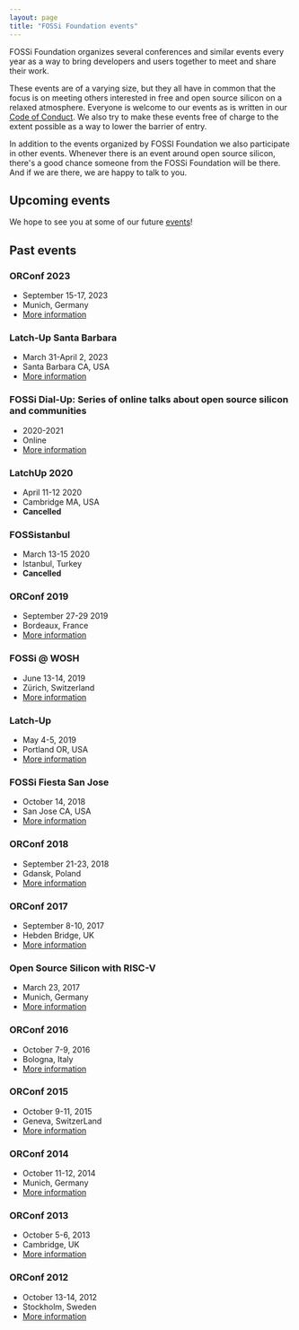 ```yaml
---
layout: page
title: "FOSSi Foundation events"
---
```


FOSSi Foundation organizes several conferences and similar events every year
as a way to bring developers and users together to meet and share their work.

These events are of a varying size, but they all have in common that the focus
is on meeting others interested in free and open source silicon on a relaxed
atmosphere. Everyone is welcome to our events as is written in our
[Code of Conduct](/code-of-conduct.html). We also try to make these events free
of charge to the extent possible as a way to lower the barrier of entry.

In addition to the events organized by FOSSI Foundation we also participate in
other events. Whenever there is an event around open source silicon, there's
a good chance someone from the FOSSi Foundation will be there. And if we are there,
we are happy to talk to you.

## Upcoming events

We hope to see you at some of our future [events](https://fossi-foundation.org/events)!

## Past events

### ORConf 2023
* September 15-17, 2023
* Munich, Germany
* [More information](https://orconf.org)

### Latch-Up Santa Barbara
* March 31-April 2, 2023
* Santa Barbara CA, USA
* [More information](https://www-archive.fossi-foundation.org/latchup/2023/)

### FOSSi Dial-Up:  Series of online talks about open source silicon and communities
* 2020-2021
* Online
* [More information](https://www-archive.fossi-foundation.org/dial-up/)

### LatchUp 2020
* April 11-12 2020
* Cambridge MA, USA
* **Cancelled**

### FOSSistanbul
* March 13-15 2020
* Istanbul, Turkey
* **Cancelled**

### ORConf 2019
* September 27-29 2019
* Bordeaux, France
* [More information](https://orconf.org/2019)

### FOSSi @ WOSH
* June 13-14, 2019
* Zürich, Switzerland
* [More information](https://www-archive.fossi-foundation.org/wosh)

### Latch-Up
* May 4-5, 2019
* Portland OR, USA
* [More information](https://www-archive.fossi-foundation.org/latchup/2023/)

### FOSSi Fiesta San Jose
* October 14, 2018
* San Jose CA, USA
* [More information](https://www-archive.fossi-foundation.org/fossi-fiesta-2018-10-14)

### ORConf 2018
* September 21-23, 2018
* Gdansk, Poland
* [More information](https://orconf.org/2018)

### ORConf 2017
* September 8-10, 2017
* Hebden Bridge, UK
* [More information](https://orconf.org/2017)

### Open Source Silicon with RISC-V
* March 23, 2017
* Munich, Germany
* [More information](https://www-archive.fossi-foundation.org/riscv-munich)

### ORConf 2016
* October 7-9, 2016
* Bologna, Italy
* [More information](https://orconf.org/2016)

### ORConf 2015
* October 9-11, 2015
* Geneva, SwitzerLand
* [More information](https://orconf.org/2015)

### ORConf 2014
* October 11-12, 2014
* Munich, Germany
* [More information](https://orconf.org/2014)

### ORConf 2013
* October 5-6, 2013
* Cambridge, UK
* [More information](https://orconf.org/2013)

### ORConf 2012
* October 13-14, 2012
* Stockholm, Sweden
* [More information](https://orconf.org/2012)
